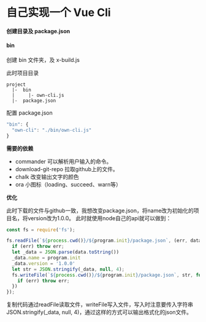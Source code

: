# 自己实现一个 Vue Cli

#### 创建目录及 package.json


#### bin

创建 bin 文件夹，及 x-build.js

此时项目目录
```
project
  |-  bin
  |     |- own-cli.js
  |-  package.json
```

配置 package.json

```js
"bin": {
  "own-cli": "./bin/own-cli.js"
}
```


**需要的依赖**

- commander 可以解析用户输入的命令。
- download-git-repo  拉取github上的文件。
- chalk 改变输出文字的颜色
- ora  小图标（loading、succeed、warn等）

**优化**

此时下载的文件与github一致，我想改变package.json，将name改为初始化的项目名，将version改为1.0.0。
此时就使用node自己的api就可以做到：

```js
const fs = require('fs');

fs.readFile(`${process.cwd()}/${program.init}/package.json`, (err, data) => {
  if (err) throw err;
  let _data = JSON.parse(data.toString())
  _data.name = program.init
  _data.version = '1.0.0'
  let str = JSON.stringify(_data, null, 4);
  fs.writeFile(`${process.cwd()}/${program.init}/package.json`, str, function (err) {
    if (err) throw err;
  })
});
```
复制代码通过readFile读取文件，writeFile写入文件，写入时注意要传入字符串JSON.stringify(_data, null, 4)，通过这样的方式可以输出格式化的json文件。

